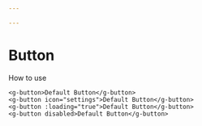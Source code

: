 ```yaml
---

---
```


# Button

How to use

<ClientOnly>
<button-demos></button-demos>
</ClientOnly>

```vue
<g-button>Default Button</g-button>
<g-button icon="settings">Default Button</g-button>
<g-button :loading="true">Default Button</g-button>
<g-button disabled>Default Button</g-button>
```